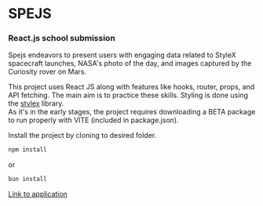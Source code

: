 # SPEJS

### React.js school submission

Spejs endeavors to present users with engaging data related to StyleX spacecraft launches, NASA's photo of the day, and images captured by the Curiosity rover on Mars.
<br>

This project uses React JS along with features like hooks, router, props, and API fetching.
The main aim is to practice these skills.
Styling is done using the [stylex](https://stylexjs.com/) library.
<br>
As it's in the early stages, the project requires downloading a BETA package to run properly with VITE (included in package.json).

Install the project by cloning to desired folder. <br>

```js
npm install
```

or

```js
bun install
```

[Link to application](https://space-hub-react.vercel.app/)
